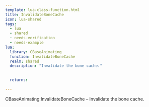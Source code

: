 ```yaml
---
template: lua-class-function.html
title: InvalidateBoneCache
icon: lua-shared
tags:
  - lua
  - shared
  - needs-verification
  - needs-example
lua:
  library: CBaseAnimating
  function: InvalidateBoneCache
  realm: shared
  description: "Invalidate the bone cache."
  
  
  returns:
    
---
```


<div class="lua__search__keywords">
CBaseAnimating:InvalidateBoneCache &#x2013; Invalidate the bone cache.
</div>

